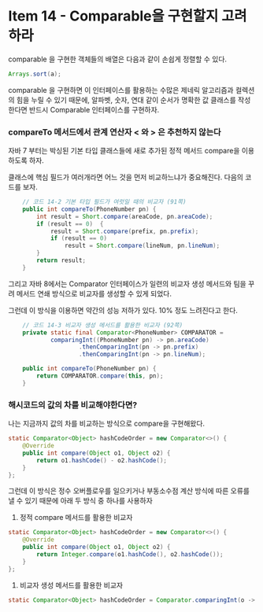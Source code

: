 # Item 14 - Comparable을 구현할지 고려하라

comparable 을 구현한 객체들의 배열은 다음과 같이 손쉽게 정렬할 수 있다.

```java
Arrays.sort(a);
```

comparable 을 구현하면 이 인터페이스를 활용하는 수많은 제네릭 알고리즘과 컬렉션의 힘을 누릴 수 있기 때문에, 알파벳, 숫자, 연대 같이 순서가 명확한 값 클래스를 작성한다면 반드시 Comparable 인터페이스를 구현하자.

### compareTo 메서드에서 관계 연산자 < 와 > 은 추천하지 않는다

자바 7 부터는 박싱된 기본 타입 클래스들에 새로 추가된 정적 메서드 compare을 이용하도록 하자.

클래스에 핵심 필드가 여러개라면 어느 것을 먼저 비교하느냐가 중요해진다. 다음의 코드를 보자.

```java
    // 코드 14-2 기본 타입 필드가 여럿일 때의 비교자 (91쪽)
    public int compareTo(PhoneNumber pn) {
        int result = Short.compare(areaCode, pn.areaCode);
        if (result == 0)  {
            result = Short.compare(prefix, pn.prefix);
            if (result == 0)
                result = Short.compare(lineNum, pn.lineNum);
        }
        return result;
    }
```

그리고 자바 8에서는 Comparator 인터페이스가 일련의 비교자 생성 메서드와 팀을 꾸려 메서드 연쇄 방식으로 비교자를 생성할 수 있게 되었다.

그런데 이 방식을 이용하면 약간의 성능 저하가 있다. 10% 정도 느려진다고 한다.

```java
    // 코드 14-3 비교자 생성 메서드를 활용한 비교자 (92쪽)
    private static final Comparator<PhoneNumber> COMPARATOR =
            comparingInt((PhoneNumber pn) -> pn.areaCode)
                    .thenComparingInt(pn -> pn.prefix)
                    .thenComparingInt(pn -> pn.lineNum);

    public int compareTo(PhoneNumber pn) {
        return COMPARATOR.compare(this, pn);
    }

```

### 해시코드의 값의 차를 비교해야한다면?

나는 지금까지 값의 차를 비교하는 방식으로 compare을 구현해왔다.

```java
static Comparator<Object> hashCodeOrder = new Comparator<>() {
    @Override
    public int compare(Object o1, Object o2) {
        return o1.hashCode() - o2.hashCode();
    }
};
```

그런데 이 방식은 정수 오버플로우를 일으키거나 부동소수점 계산 방식에 따른 오류를 낼 수 있기 때문에 아래 두 방식 중 하나를 사용하자

1. 정적 compare 메서드를 활용한 비교자

```java
static Comparator<Object> hashCodeOrder = new Comparator<>() {
    @Override
    public int compare(Object o1, Object o2) {
        return Integer.compare(o1.hashCode(), o2.hashCode());
    }
};
```

1. 비교자 생성 메서드를 활용한 비교자

```java
static Comparator<Object> hashCodeOrder = Comparator.comparingInt(o -> o.hashCode());
```